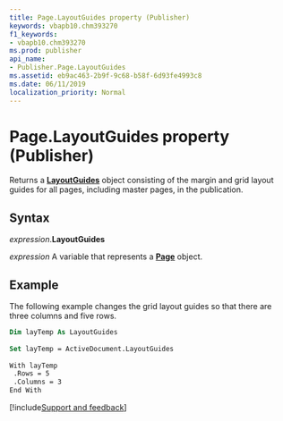 ```yaml
---
title: Page.LayoutGuides property (Publisher)
keywords: vbapb10.chm393270
f1_keywords:
- vbapb10.chm393270
ms.prod: publisher
api_name:
- Publisher.Page.LayoutGuides
ms.assetid: eb9ac463-2b9f-9c68-b58f-6d93fe4993c8
ms.date: 06/11/2019
localization_priority: Normal
---
```



# Page.LayoutGuides property (Publisher)

Returns a **[LayoutGuides](Publisher.LayoutGuides.md)** object consisting of the margin and grid layout guides for all pages, including master pages, in the publication.


## Syntax

_expression_.**LayoutGuides**

_expression_ A variable that represents a **[Page](Publisher.Page.md)** object.


## Example

The following example changes the grid layout guides so that there are three columns and five rows.

```vb
Dim layTemp As LayoutGuides 
 
Set layTemp = ActiveDocument.LayoutGuides 
 
With layTemp 
 .Rows = 5 
 .Columns = 3 
End With 

```

[!include[Support and feedback](~/includes/feedback-boilerplate.md)]